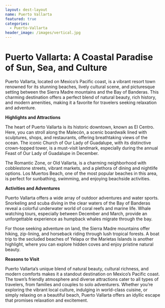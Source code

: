 ```yaml
---
layout: dest-layout
name: Puerto Vallarta
featured: true
categories:
  - Puerto-Vallarta
header_image: /images/vertical.jpg
---
```

# **Puerto Vallarta: A Coastal Paradise of Sun, Sea, and Culture**

Puerto Vallarta, located on Mexico’s Pacific coast, is a vibrant resort town renowned for its stunning beaches, lively cultural scene, and picturesque setting between the Sierra Madre mountains and the Bay of Banderas. This charming destination offers a perfect blend of natural beauty, rich history, and modern amenities, making it a favorite for travelers seeking relaxation and adventure.

**Highlights and Attractions**

The heart of Puerto Vallarta is its historic downtown, known as El Centro. Here, you can stroll along the Malecón, a scenic boardwalk lined with sculptures, shops, and restaurants, offering breathtaking views of the ocean. The iconic Church of Our Lady of Guadalupe, with its distinctive crown-topped tower, is a must-visit landmark, especially during the annual Feast of Our Lady of Guadalupe in December.

The Romantic Zone, or Old Vallarta, is a charming neighborhood with cobblestone streets, vibrant markets, and a plethora of dining and nightlife options. Los Muertos Beach, one of the most popular beaches in this area, is perfect for sunbathing, swimming, and enjoying beachside activities.

**Activities and Adventures**

Puerto Vallarta offers a wide array of outdoor adventures and water sports. Snorkeling and scuba diving in the clear waters of the Bay of Banderas reveal a colorful underwater world of coral reefs and marine life. Whale watching tours, especially between December and March, provide an unforgettable experience as humpback whales migrate through the bay.

For those seeking adventure on land, the Sierra Madre mountains offer hiking, zip-lining, and horseback riding through lush tropical forests. A boat trip to the secluded beaches of Yelapa or the Marietas Islands is another highlight, where you can explore hidden coves and enjoy pristine natural beauty.

**Reasons to Visit**

Puerto Vallarta’s unique blend of natural beauty, cultural richness, and modern comforts makes it a standout destination on Mexico’s Pacific coast. The town’s friendly atmosphere and diverse attractions cater to all types of travelers, from families and couples to solo adventurers. Whether you’re exploring the vibrant local culture, indulging in world-class cuisine, or simply relaxing on a beautiful beach, Puerto Vallarta offers an idyllic escape that promises relaxation and excitement.
